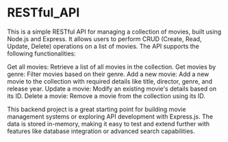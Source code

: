 # RESTful_API

This is a simple RESTful API for managing a collection of movies, built using Node.js and Express. It allows users to perform CRUD (Create, Read, Update, Delete) operations on a list of movies. The API supports the following functionalities:

Get all movies: Retrieve a list of all movies in the collection.
Get movies by genre: Filter movies based on their genre.
Add a new movie: Add a new movie to the collection with required details like title, director, genre, and release year.
Update a movie: Modify an existing movie's details based on its ID.
Delete a movie: Remove a movie from the collection using its ID.

This backend project is a great starting point for building movie management systems or exploring API development with Express.js. The data is stored in-memory, making it easy to test and extend further with features like database integration or advanced search capabilities.

